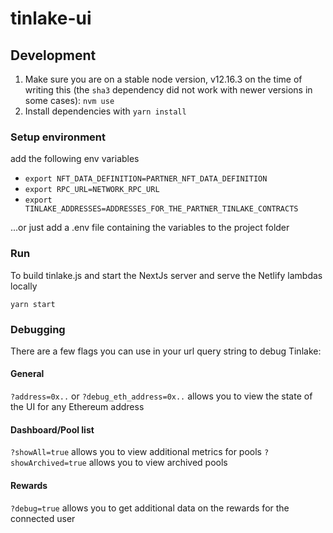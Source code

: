 # tinlake-ui

## Development

1. Make sure you are on a stable node version, v12.16.3 on the time of writing this (the `sha3` dependency did not work with newer versions in some cases): `nvm use`
2. Install dependencies with `yarn install`

### Setup environment

add the following env variables

- `export NFT_DATA_DEFINITION=PARTNER_NFT_DATA_DEFINITION`
- `export RPC_URL=NETWORK_RPC_URL`
- `export TINLAKE_ADDRESSES=ADDRESSES_FOR_THE_PARTNER_TINLAKE_CONTRACTS`

...or just add a .env file containing the variables to the project folder

### Run

To build tinlake.js and start the NextJs server and serve the Netlify lambdas locally

```shell
yarn start
```

### Debugging

There are a few flags you can use in your url query string to debug Tinlake:

#### General

`?address=0x..` or `?debug_eth_address=0x..` allows you to view the state of the UI for any Ethereum address

#### Dashboard/Pool list

`?showAll=true` allows you to view additional metrics for pools
`?showArchived=true` allows you to view archived pools

#### Rewards

`?debug=true` allows you to get additional data on the rewards for the connected user
